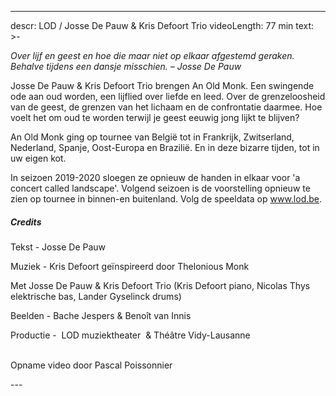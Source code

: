 
---
descr: LOD / Josse De Pauw & Kris Defoort Trio
videoLength: 77 min
text: >-
  <p><em>Over lijf en geest en hoe die maar niet op elkaar afgestemd geraken. Behalve tijdens een dansje misschien. – Josse De Pauw</em></p><p>Josse De Pauw &amp; Kris Defoort Trio brengen An Old Monk. Een swingende ode aan oud worden, een lijflied over liefde en leed. Over de grenzeloosheid van de geest, de grenzen van het lichaam en de confrontatie daarmee. Hoe voelt het om oud te worden terwijl je geest eeuwig jong lijkt te blijven?</p><p>An Old Monk ging op tournee van België tot in Frankrijk, Zwitserland, Nederland, Spanje, Oost-Europa en Brazilië. En in deze bizarre tijden, tot in uw eigen kot.</p><p>In seizoen 2019-2020 sloegen ze opnieuw de handen in elkaar voor 'a concert called landscape'. Volgend seizoen is de voorstelling opnieuw te zien op tournee in binnen-en buitenland. Volg de speeldata op <a href="http://www.lod.be">www.lod.be</a>.</p><h5><strong>Credits</strong></h5><p>Tekst - Josse De Pauw</p><p>Muziek - Kris Defoort geïnspireerd door Thelonious Monk</p><p>Met Josse De Pauw &amp; Kris Defoort Trio (Kris Defoort piano, Nicolas Thys elektrische bas, Lander Gyselinck drums)</p><p>Beelden - Bache Jespers &amp; Benoît van Innis</p><p>Productie - &nbsp;LOD muziektheater &nbsp;&amp; Théâtre Vidy-Lausanne<br><br></p><p>Opname video door Pascal Poissonnier<br></p>
---
